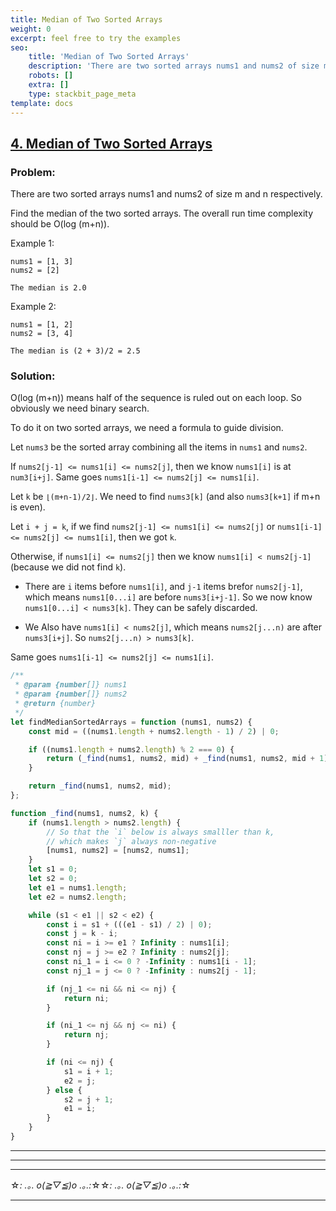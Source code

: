 ```yaml
---
title: Median of Two Sorted Arrays
weight: 0
excerpt: feel free to try the examples
seo:
    title: 'Median of Two Sorted Arrays'
    description: 'There are two sorted arrays nums1 and nums2 of size m and n respectively.'
    robots: []
    extra: []
    type: stackbit_page_meta
template: docs
---
```


## [4. Median of Two Sorted Arrays](https://leetcode.com/problems/median-of-two-sorted-arrays/description/)

### Problem:

There are two sorted arrays nums1 and nums2 of size m and n respectively.

Find the median of the two sorted arrays. The overall run time complexity should be O(log (m+n)).

Example 1:

```
nums1 = [1, 3]
nums2 = [2]

The median is 2.0
```

Example 2:

```
nums1 = [1, 2]
nums2 = [3, 4]

The median is (2 + 3)/2 = 2.5
```

### Solution:

O(log (m+n)) means half of the sequence is ruled out on each loop. So obviously we need binary search.

To do it on two sorted arrays, we need a formula to guide division.

Let `nums3` be the sorted array combining all the items in `nums1` and `nums2`.

If `nums2[j-1] <= nums1[i] <= nums2[j]`, then we know `nums1[i]` is at `num3[i+j]`. Same goes `nums1[i-1] <= nums2[j] <= nums1[i]`.

Let `k` be `⌊(m+n-1)/2⌋`. We need to find `nums3[k]` (and also `nums3[k+1]` if m+n is even).

Let `i + j = k`, if we find `nums2[j-1] <= nums1[i] <= nums2[j]` or `nums1[i-1] <= nums2[j] <= nums1[i]`, then we got `k`.

Otherwise, if `nums1[i] <= nums2[j]` then we know `nums1[i] < nums2[j-1]` (because we did not find `k`).

-   There are `i` items before `nums1[i]`, and `j-1` items brefor `nums2[j-1]`, which means `nums1[0...i]` are before `nums3[i+j-1]`. So we now know `nums1[0...i] < nums3[k]`. They can be safely discarded.

-   We Also have `nums1[i] < nums2[j]`, which means `nums2[j...n)` are after `nums3[i+j]`. So `nums2[j...n) > nums3[k]`.

Same goes `nums1[i-1] <= nums2[j] <= nums1[i]`.

```javascript
/**
 * @param {number[]} nums1
 * @param {number[]} nums2
 * @return {number}
 */
let findMedianSortedArrays = function (nums1, nums2) {
    const mid = ((nums1.length + nums2.length - 1) / 2) | 0;

    if ((nums1.length + nums2.length) % 2 === 0) {
        return (_find(nums1, nums2, mid) + _find(nums1, nums2, mid + 1)) / 2;
    }

    return _find(nums1, nums2, mid);
};

function _find(nums1, nums2, k) {
    if (nums1.length > nums2.length) {
        // So that the `i` below is always smalller than k,
        // which makes `j` always non-negative
        [nums1, nums2] = [nums2, nums1];
    }
    let s1 = 0;
    let s2 = 0;
    let e1 = nums1.length;
    let e2 = nums2.length;

    while (s1 < e1 || s2 < e2) {
        const i = s1 + (((e1 - s1) / 2) | 0);
        const j = k - i;
        const ni = i >= e1 ? Infinity : nums1[i];
        const nj = j >= e2 ? Infinity : nums2[j];
        const ni_1 = i <= 0 ? -Infinity : nums1[i - 1];
        const nj_1 = j <= 0 ? -Infinity : nums2[j - 1];

        if (nj_1 <= ni && ni <= nj) {
            return ni;
        }

        if (ni_1 <= nj && nj <= ni) {
            return nj;
        }

        if (ni <= nj) {
            s1 = i + 1;
            e2 = j;
        } else {
            s2 = j + 1;
            e1 = i;
        }
    }
}
```

---

---

---

☆*: .｡. o(≧▽≦)o .｡.:*☆☆*: .｡. o(≧▽≦)o .｡.:*☆

---
